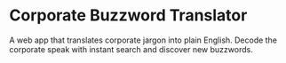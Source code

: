 # Corporate Buzzword Translator

A web app that translates corporate jargon into plain English. Decode the corporate speak with instant search and discover new buzzwords.
